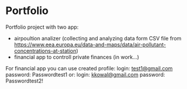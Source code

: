 # Portfolio
Portfolio project with two app:
- airpoultion analizer (collecting and analyzing data form CSV file from https://www.eea.europa.eu/data-and-maps/data/air-pollutant-concentrations-at-station)
- financial app to controll private finances (in work...)

For financial app you can use created profile:
login: test1@gmail.com
password: Passwordtest1
or:
login: kkowal@gmail.com
password: Passwordtest2!

